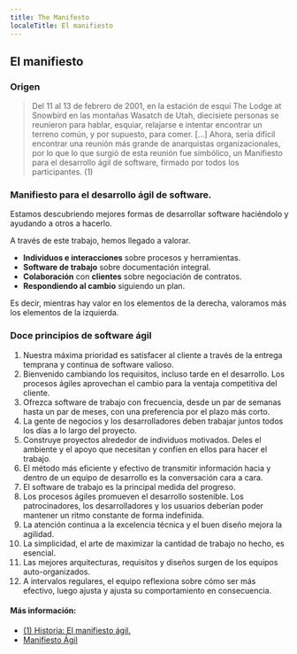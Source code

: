 ```yaml
---
title: The Manifesto
localeTitle: El manifiesto
---
```

## El manifiesto

### Origen

> Del 11 al 13 de febrero de 2001, en la estación de esquí The Lodge at Snowbird en las montañas Wasatch de Utah, diecisiete personas se reunieron para hablar, esquiar, relajarse e intentar encontrar un terreno común, y por supuesto, para comer. \[...\] Ahora, sería difícil encontrar una reunión más grande de anarquistas organizacionales, por lo que lo que surgió de esta reunión fue simbólico, un Manifiesto para el desarrollo ágil de software, firmado por todos los participantes. (1)

### Manifiesto para el desarrollo ágil de software.

Estamos descubriendo mejores formas de desarrollar software haciéndolo y ayudando a otros a hacerlo.

A través de este trabajo, hemos llegado a valorar.

*   **Individuos e interacciones** sobre procesos y herramientas.
*   **Software de trabajo** sobre documentación integral.
*   **Colaboración** con **clientes** sobre negociación de contratos.
*   **Respondiendo al cambio** siguiendo un plan.

Es decir, mientras hay valor en los elementos de la derecha, valoramos más los elementos de la izquierda.

### Doce principios de software ágil

1.  Nuestra máxima prioridad es satisfacer al cliente a través de la entrega temprana y continua de software valioso.
2.  Bienvenido cambiando los requisitos, incluso tarde en el desarrollo. Los procesos ágiles aprovechan el cambio para la ventaja competitiva del cliente.
3.  Ofrezca software de trabajo con frecuencia, desde un par de semanas hasta un par de meses, con una preferencia por el plazo más corto.
4.  La gente de negocios y los desarrolladores deben trabajar juntos todos los días a lo largo del proyecto.
5.  Construye proyectos alrededor de individuos motivados. Deles el ambiente y el apoyo que necesitan y confíen en ellos para hacer el trabajo.
6.  El método más eficiente y efectivo de transmitir información hacia y dentro de un equipo de desarrollo es la conversación cara a cara.
7.  El software de trabajo es la principal medida del progreso.
8.  Los procesos ágiles promueven el desarrollo sostenible. Los patrocinadores, los desarrolladores y los usuarios deberían poder mantener un ritmo constante de forma indefinida.
9.  La atención continua a la excelencia técnica y el buen diseño mejora la agilidad.
10.  La simplicidad, el arte de maximizar la cantidad de trabajo no hecho, es esencial.
11.  Las mejores arquitecturas, requisitos y diseños surgen de los equipos auto-organizados.
12.  A intervalos regulares, el equipo reflexiona sobre cómo ser más efectivo, luego ajusta y ajusta su comportamiento en consecuencia.

#### Más información:

*   [(1) Historia: El manifiesto ágil.](http://agilemanifesto.org/history.html)
*   [Manifiesto Ágil](http://agilemanifesto.org/)